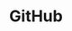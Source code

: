 ---
layout: page
permalink: https://github.com/uETITC/
title: GitHub
description: >
  Repositorio de la organización del programa de Ingeniería de Sistemas de la Escuela Tecnológica  Instituto Técnico Central (ETITC). <br><br>
  
  En unos segundos serás re dirigido al repositorio de github.
nav: true
nav_order: 10
---